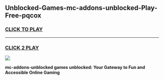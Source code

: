 
## Unblocked-Games-mc-addons-unblocked-Play-Free-pqcox
<h3>
<a href="https://premium76.site?title=mc-addons-unblocked&ref=19M">CLICK TO PLAY</a></h3>
<hr>

<h3>
<a href="https://premium76.site?title=mc-addons-unblocked&ref=19M">CLICK 2 PLAY</a>
  
</h3>

<a href="https://premium76.site?title=mc-addons-unblocked&ref=19M"><img src="https://clearcache.store/games.png"></a>


**mc-addons-unblocked games unblocked: Your Gateway to Fun and Accessible Online Gaming**
